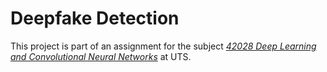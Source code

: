 # Deepfake Detection 

This project is part of an assignment for the subject *[42028 Deep Learning and Convolutional Neural Networks](https://handbook.uts.edu.au/subjects/42028.html)* at UTS. 

